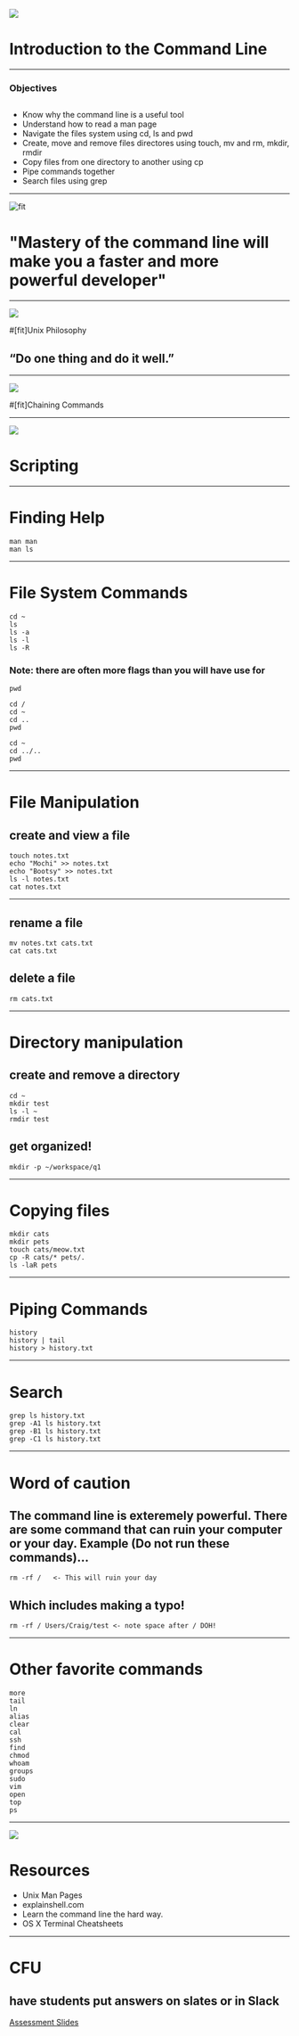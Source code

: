 ![](img/matrix.jpg)


# Introduction to the Command Line

---

### Objectives

##
- Know why the command line is a useful tool
- Understand how to read a man page
- Navigate the files system using cd, ls and pwd
- Create, move and remove files directores using touch, mv and rm, mkdir, rmdir
- Copy files from one directory to another using cp
- Pipe commands together
- Search files using grep

---

![fit](img/bash.png)

# "Mastery of the command line will make you a faster and more powerful developer"

---

![](img/lego.jpg)

#[fit]Unix Philosophy

## “Do one thing and do it well.”
---

![](img/chaining.jpg)

#[fit]Chaining Commands

---

![](img/scripting.jpg)

# Scripting

---

# Finding Help

```
man man
man ls
```

---

# File System Commands

```
cd ~
ls
ls -a
ls -l
ls -R
```

### Note: there are often more flags than you will have use for

```
pwd
```

```
cd /
cd ~
cd ..
pwd
```

```
cd ~
cd ../..
pwd
```
---

# File Manipulation

## create and view a file

```
touch notes.txt
echo "Mochi" >> notes.txt
echo "Bootsy" >> notes.txt
ls -l notes.txt
cat notes.txt
```

---

## rename a file

```
mv notes.txt cats.txt
cat cats.txt
```

## delete a file

```
rm cats.txt
```

---

# Directory manipulation

## create and remove a directory
```
cd ~
mkdir test
ls -l ~
rmdir test
```

## get organized!
```
mkdir -p ~/workspace/q1
```

---

# Copying files

```
mkdir cats
mkdir pets
touch cats/meow.txt
cp -R cats/* pets/.
ls -laR pets
```

---

# Piping Commands

```
history
history | tail
history > history.txt
```

---

# Search

```
grep ls history.txt
grep -A1 ls history.txt
grep -B1 ls history.txt
grep -C1 ls history.txt
```

---

# Word of caution

## The command line is exteremely powerful.  There are some command that can ruin your computer or your day.  Example (Do not run these commands)...

```
rm -rf /   <- This will ruin your day
```

## Which includes making a typo!

```
rm -rf / Users/Craig/test <- note space after / DOH!
```

---

# Other favorite commands

```
more
tail
ln
alias
clear
cal
ssh
find
chmod
whoam
groups
sudo
vim
open
top
ps
```

---

![](img/docs.png)

# Resources

- Unix Man Pages
- explainshell.com
- Learn the command line the hard way.
- OS X Terminal Cheatsheets


---

# CFU

## have students put answers on slates or in Slack
[Assessment Slides](https://docs.google.com/presentation/d/1Jhr3uhGQcUFizWu4nTJyz37Xy9mgffrN1kyMHiVUPYE/edit#slide=id.gd034ed29d_0_144)
